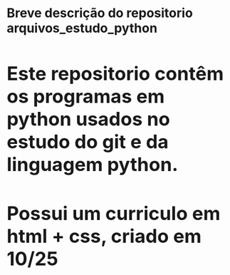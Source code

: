 <h1>Breve descrição do repositorio arquivos_estudo_python<h1\>
<h2> Este repositorio contêm os programas em python usados no estudo do git e da linguagem python. </h2>
<h2> Possui um curriculo em html + css, criado em 10/25 </h2>

